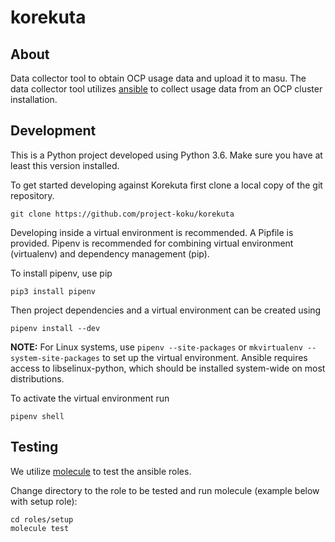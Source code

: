 # korekuta

## About
Data collector tool to obtain OCP usage data and upload it to masu. The data collector tool utilizes [ansible](https://www.ansible.com/) to collect usage data from an OCP cluster installation.

## Development

This is a Python project developed using Python 3.6. Make sure you have at least this version installed.

To get started developing against Korekuta first clone a local copy of the git repository.

```
git clone https://github.com/project-koku/korekuta
```

Developing inside a virtual environment is recommended. A Pipfile is provided. Pipenv is recommended for combining virtual environment (virtualenv) and dependency management (pip).

To install pipenv, use pip

```
pip3 install pipenv
```

Then project dependencies and a virtual environment can be created using

```
pipenv install --dev
```

**NOTE:** For Linux systems, use `pipenv --site-packages` or `mkvirtualenv --system-site-packages` to set up the virtual environment. Ansible requires access to libselinux-python, which should be installed system-wide on most distributions.

To activate the virtual environment run

```
pipenv shell
```

## Testing

We utilize [molecule](https://molecule.readthedocs.io/en/latest/) to test the ansible roles.

Change directory to the role to be tested and run molecule (example below with setup role):

```
cd roles/setup
molecule test
```
